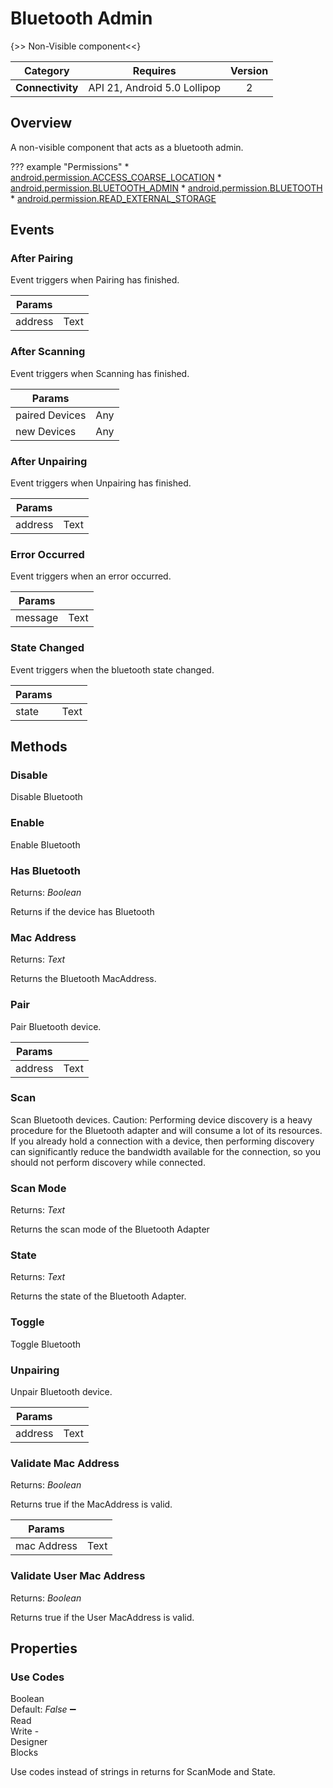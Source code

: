 # Bluetooth Admin

{>> Non-Visible component<<}

| Category | Requires | Version |
|:--------:|:-------:|:--------:|
|**Connectivity**|<span class="chip chip-any">API 21, Android 5.0 Lollipop</span>|<span class="chip chip-number">2</span>|

## Overview

A non-visible component that acts as a bluetooth admin.

??? example "Permissions"
    * [android.permission.ACCESS_COARSE_LOCATION](https://developer.android.com/reference/android/Manifest.permission.html#ACCESS_COARSE_LOCATION)
    * [android.permission.BLUETOOTH_ADMIN](https://developer.android.com/reference/android/Manifest.permission.html#BLUETOOTH_ADMIN)
    * [android.permission.BLUETOOTH](https://developer.android.com/reference/android/Manifest.permission.html#BLUETOOTH)
    * [android.permission.READ_EXTERNAL_STORAGE](https://developer.android.com/reference/android/Manifest.permission.html#READ_EXTERNAL_STORAGE)

## Events

### After Pairing

Event triggers when Pairing has finished.

<div class="block" ai2-block="event" not-rendered="true" value="%7B%22componentName%22:%20%22Bluetooth%20Admin%22,%20%22name%22:%20%22After%20Pairing%22,%20%22param%22:%20%5B%22address%22%5D%7D"></div>

| Params | []() |
|--------|------|
|address|<span class="chip chip-text">Text</span>|

### After Scanning

Event triggers when Scanning has finished.

<div class="block" ai2-block="event" not-rendered="true" value="%7B%22componentName%22:%20%22Bluetooth%20Admin%22,%20%22name%22:%20%22After%20Scanning%22,%20%22param%22:%20%5B%22paired%20Devices%22,%20%22new%20Devices%22%5D%7D"></div>

| Params | []() |
|--------|------|
|paired Devices|<span class="chip chip-any">Any</span>|
|new Devices|<span class="chip chip-any">Any</span>|

### After Unpairing

Event triggers when Unpairing has finished.

<div class="block" ai2-block="event" not-rendered="true" value="%7B%22componentName%22:%20%22Bluetooth%20Admin%22,%20%22name%22:%20%22After%20Unpairing%22,%20%22param%22:%20%5B%22address%22%5D%7D"></div>

| Params | []() |
|--------|------|
|address|<span class="chip chip-text">Text</span>|

### Error Occurred

Event triggers when an error occurred.

<div class="block" ai2-block="event" not-rendered="true" value="%7B%22componentName%22:%20%22Bluetooth%20Admin%22,%20%22name%22:%20%22Error%20Occurred%22,%20%22param%22:%20%5B%22message%22%5D%7D"></div>

| Params | []() |
|--------|------|
|message|<span class="chip chip-text">Text</span>|

### State Changed

Event triggers when the bluetooth state changed.

<div class="block" ai2-block="event" not-rendered="true" value="%7B%22componentName%22:%20%22Bluetooth%20Admin%22,%20%22name%22:%20%22State%20Changed%22,%20%22param%22:%20%5B%22state%22%5D%7D"></div>

| Params | []() |
|--------|------|
|state|<span class="chip chip-text">Text</span>|

## Methods

### Disable

Disable Bluetooth

<div class="block" ai2-block="method" not-rendered="true" value="%7B%22componentName%22:%20%22Bluetooth%20Admin%22,%20%22name%22:%20%22Disable%22,%20%22output%22:%20false,%20%22param%22:%20%5B%5D%7D"></div>

### Enable

Enable Bluetooth

<div class="block" ai2-block="method" not-rendered="true" value="%7B%22componentName%22:%20%22Bluetooth%20Admin%22,%20%22name%22:%20%22Enable%22,%20%22output%22:%20false,%20%22param%22:%20%5B%5D%7D"></div>

### Has Bluetooth

<span class="chip chip-boolean">Returns: <i>Boolean</i></span>

Returns if the device has Bluetooth

<div class="block" ai2-block="method" not-rendered="true" value="%7B%22componentName%22:%20%22Bluetooth%20Admin%22,%20%22name%22:%20%22Has%20Bluetooth%22,%20%22output%22:%20true,%20%22param%22:%20%5B%5D%7D"></div>

### Mac Address

<span class="chip chip-text">Returns: <i>Text</i></span>

Returns the Bluetooth MacAddress.

<div class="block" ai2-block="method" not-rendered="true" value="%7B%22componentName%22:%20%22Bluetooth%20Admin%22,%20%22name%22:%20%22Mac%20Address%22,%20%22output%22:%20true,%20%22param%22:%20%5B%5D%7D"></div>

### Pair

Pair Bluetooth device.

<div class="block" ai2-block="method" not-rendered="true" value="%7B%22componentName%22:%20%22Bluetooth%20Admin%22,%20%22name%22:%20%22Pair%22,%20%22output%22:%20false,%20%22param%22:%20%5B%22address%22%5D%7D"></div>

| Params | []() |
|--------|------|
|address|<span class="chip chip-text">Text</span>|

### Scan

Scan Bluetooth devices. Caution: Performing device discovery is a heavy procedure for the Bluetooth adapter and will consume a lot of its resources. If you already hold a connection with a device, then performing discovery can significantly reduce the bandwidth available for the connection, so you should not perform discovery while connected.

<div class="block" ai2-block="method" not-rendered="true" value="%7B%22componentName%22:%20%22Bluetooth%20Admin%22,%20%22name%22:%20%22Scan%22,%20%22output%22:%20false,%20%22param%22:%20%5B%5D%7D"></div>

### Scan Mode

<span class="chip chip-text">Returns: <i>Text</i></span>

Returns the scan mode of the Bluetooth Adapter

<div class="block" ai2-block="method" not-rendered="true" value="%7B%22componentName%22:%20%22Bluetooth%20Admin%22,%20%22name%22:%20%22Scan%20Mode%22,%20%22output%22:%20true,%20%22param%22:%20%5B%5D%7D"></div>

### State

<span class="chip chip-text">Returns: <i>Text</i></span>

Returns the state of the Bluetooth Adapter.

<div class="block" ai2-block="method" not-rendered="true" value="%7B%22componentName%22:%20%22Bluetooth%20Admin%22,%20%22name%22:%20%22State%22,%20%22output%22:%20true,%20%22param%22:%20%5B%5D%7D"></div>

### Toggle

Toggle Bluetooth

<div class="block" ai2-block="method" not-rendered="true" value="%7B%22componentName%22:%20%22Bluetooth%20Admin%22,%20%22name%22:%20%22Toggle%22,%20%22output%22:%20false,%20%22param%22:%20%5B%5D%7D"></div>

### Unpairing

Unpair Bluetooth device.

<div class="block" ai2-block="method" not-rendered="true" value="%7B%22componentName%22:%20%22Bluetooth%20Admin%22,%20%22name%22:%20%22Unpairing%22,%20%22output%22:%20false,%20%22param%22:%20%5B%22address%22%5D%7D"></div>

| Params | []() |
|--------|------|
|address|<span class="chip chip-text">Text</span>|

### Validate Mac Address

<span class="chip chip-boolean">Returns: <i>Boolean</i></span>

Returns true if the MacAddress is valid.

<div class="block" ai2-block="method" not-rendered="true" value="%7B%22componentName%22:%20%22Bluetooth%20Admin%22,%20%22name%22:%20%22Validate%20Mac%20Address%22,%20%22output%22:%20true,%20%22param%22:%20%5B%22mac%20Address%22%5D%7D"></div>

| Params | []() |
|--------|------|
|mac Address|<span class="chip chip-text">Text</span>|

### Validate User Mac Address

<span class="chip chip-boolean">Returns: <i>Boolean</i></span>

Returns true if the User MacAddress is valid.

<div class="block" ai2-block="method" not-rendered="true" value="%7B%22componentName%22:%20%22Bluetooth%20Admin%22,%20%22name%22:%20%22Validate%20User%20Mac%20Address%22,%20%22output%22:%20true,%20%22param%22:%20%5B%5D%7D"></div>

## Properties

### Use Codes

<span style="user-select: none; white-space:pre-wrap;"><span class="chip chip-boolean">Boolean</span> <span class="chip chip-boolean">Default: <i>False</i></span> :heavy_minus_sign: <span class="chip chip-rw">Read</span> <span class="chip chip-rw">Write</span>  - <span class="chip chip-bd">Designer</span> <span class="chip chip-bd">Blocks</span></span>

Use codes instead of strings in returns for ScanMode and State.

<div class="block" ai2-block="property" not-rendered="true" value="%7B%22componentName%22:%20%22Bluetooth%20Admin%22,%20%22name%22:%20%22Use%20Codes%22,%20%22getter%22:%20true%7D"></div>
<div class="block" ai2-block="property" not-rendered="true" value="%7B%22componentName%22:%20%22Bluetooth%20Admin%22,%20%22name%22:%20%22Use%20Codes%22,%20%22getter%22:%20false%7D"></div>
